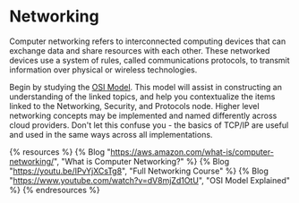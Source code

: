 # Networking

Computer networking refers to interconnected computing devices that can exchange data and share resources with each other. These networked devices use a system of rules, called communications protocols, to transmit information over physical or wireless technologies.

Begin by studying the [OSI Model](https://en.wikipedia.org/wiki/OSI_model). This model will assist in constructing an understanding of the linked topics, and help you contextualize the items linked to the Networking, Security, and Protocols node. Higher level networking concepts may be implemented and named differently across cloud providers. Don't let this confuse you - the basics of TCP/IP are useful and used in the same ways across all implementations.  

{% resources %}
  {% Blog "https://aws.amazon.com/what-is/computer-networking/", "What is Computer Networking?" %}
  {% Blog "https://youtu.be/IPvYjXCsTg8", "Full Networking Course" %}
  {% Blog "https://www.youtube.com/watch?v=dV8mjZd1OtU", "OSI Model Explained" %}
{% endresources %}
